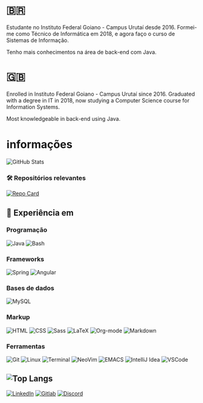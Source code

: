 # 🇧🇷

Estudante no Instituto Federal Goiano - Campus Urutaí desde 2016. Formei-me como Técnico de Informática em 2018, e agora faço o curso de Sistemas de Informação.

Tenho mais conhecimentos na área de back-end com Java.

# 🇬🇧

Enrolled in Instituto Federal Goiano - Campus Urutaí since 2016. Graduated with a degree in IT in 2018, now studying a Computer Science course for Information Systems.

Most knowledgeable in back-end using Java.

# ℹ️nformações


![GitHub Stats](https://github-readme-stats.vercel.app/api?username=radialserial&theme=transparent&bg_color=0D1117&border_color=0D1117&show_icons=true&icon_color=58A6FFtitle_color=E94D5F&text_color=FFF)

### 🛠️ Repositórios relevantes

[![Repo Card](https://github-readme-stats.vercel.app/api/pin/?username=yuyake23&repo=cicloshop&bg_color=0D1117&border_color=30A3DC&show_icons=true&icon_color=30A3DC&title_color=E94D5F&text_color=FFF)](https://github.com/yuyake23/cicloshop)
## 🧠 Experiência em

### Programação
 ![Java](https://img.shields.io/badge/java-ED8B00.svg?style=for-the-badge&logo=openjdk&logoColor=black)
 ![Bash](https://img.shields.io/badge/bash-1D1E22.svg?style=for-the-badge&logo=gnubash&logoColor=green) 

### Frameworks
 ![Spring](https://img.shields.io/badge/spring_boot-92D557.svg?style=for-the-badge&logo=spring&logoColor=white) 
 ![Angular](https://img.shields.io/badge/angular-DD0030.svg?style=for-the-badge&logo=angular&logoColor=white) 

### Bases de dados
 ![MySQL](https://img.shields.io/badge/MySQL-00000F?style=for-the-badge&logo=mariadb&logoColor=white) 

### Markup
 ![HTML](https://img.shields.io/badge/html-F16625.svg?style=for-the-badge&logo=html5&logoColor=white) 
 ![CSS](https://img.shields.io/badge/css-2465F1.svg?style=for-the-badge&logo=css3&logoColor=white) 
 ![Sass](https://img.shields.io/badge/sass-CF649A.svg?style=for-the-badge&logo=sass&logoColor=white) 
 ![LaTeX](https://img.shields.io/badge/latex-008181.svg?style=for-the-badge&logo=latex&logoColor=white) 
 ![Org-mode](https://img.shields.io/badge/org_mode-77AA99.svg?style=for-the-badge&logo=org&logoColor=A04D32) 
 ![Markdown](https://img.shields.io/badge/markdown-343A40.svg?style=for-the-badge&logo=markdown&logoColor=white) 

### Ferramentas
 ![Git](https://img.shields.io/badge/GIT-E44C30?style=for-the-badge&logo=git&logoColor=white) 
 ![Linux](https://img.shields.io/badge/linux-FFBB01?style=for-the-badge&logo=linux&logoColor=black) 
 ![Terminal](https://img.shields.io/badge/terminal-0D171C?style=for-the-badge&logo=alacritty&logoColor=white) 
 ![NeoVim](https://img.shields.io/badge/neovim-105AA1?style=for-the-badge&logo=neovim&logoColor=6DB660) 
 ![EMACS](https://img.shields.io/badge/emacs-824FB5?style=for-the-badge&logo=gnuemacs&logoColor=white) 
 ![IntelliJ Idea](https://img.shields.io/badge/IntelliJ_IDEA-F22A5F?style=for-the-badge&logo=intellijidea&logoColor=black) 
 ![VSCode](https://img.shields.io/badge/VSCode-21A3EF?style=for-the-badge&logo=vscodium&logoColor=white) 

![Top Langs](https://github-readme-stats-git-masterrstaa-rickstaa.vercel.app/api/top-langs/?username=radialserial&layout=pie&bg_color=0D1117&border_color=0D1117&hide_title=true&text_color=FFF)
---

 [![LinkedIn](https://img.shields.io/badge/LinkedIn-0077B5?style=for-the-badge&logo=linkedin&logoColor=white)](https://www.linkedin.com/in/natanael-fernandes-903170299/) 
 [![Gitlab](https://img.shields.io/badge/Gitlab-ffffff?style=for-the-badge&logo=gitlab&logoColor=red)](https://gitlab.com/radialserial) 
 [![Discord](https://img.shields.io/badge/Discord-7289DA?style=for-the-badge&logo=discord&logoColor=white)](https://discord.com/channels/@radialserial/) 

